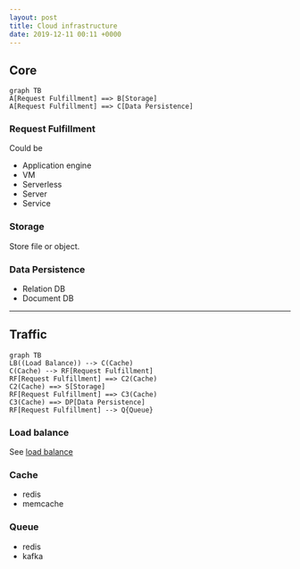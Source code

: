 ```yaml
---
layout: post
title: Cloud infrastructure
date: 2019-12-11 00:11 +0000
---
```


## Core

```mermaid
graph TB
A[Request Fulfillment] ==> B[Storage]
A[Request Fulfillment] ==> C[Data Persistence]
```

### Request Fulfillment
 
Could be 
 - Application engine
 - VM
 - Serverless
 - Server
 - Service

### Storage

Store file or object. 

### Data Persistence
 - Relation DB
 - Document DB


---

## Traffic

```mermaid
graph TB
LB((Load Balance)) --> C(Cache)
C(Cache) --> RF[Request Fulfillment]
RF[Request Fulfillment] ==> C2(Cache)
C2(Cache) ==> S[Storage]
RF[Request Fulfillment] ==> C3(Cache)
C3(Cache) ==> DP[Data Persistence]
RF[Request Fulfillment] --> Q{Queue}
```

### Load balance

See [load balance](/2019/12/11/load-balance.html)

### Cache
 - redis
 - memcache

### Queue
 - redis
 - kafka

